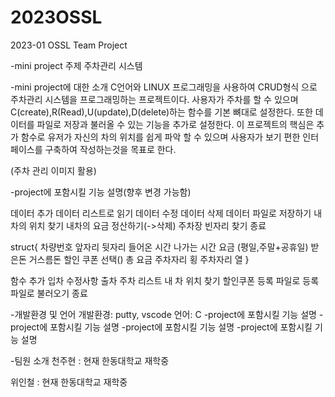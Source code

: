 # 2023OSSL
2023-01 OSSL Team Project

-mini project 주제
주차관리 시스템 

-mini project에 대한 소개
C언어와 LINUX 프로그래밍을 사용하여 CRUD형식 으로 주차관리 시스템을 프로그래밍하는 프로젝트이다. 사용자가 주차를 할 수 있으며 C(create),R(Read),U(update),D(delete)하는 함수를 기본 뼈대로 설정한다. 또한 데이터를 파일로 저장과 불러올 수 있는 기능을 추가로 설정한다. 이 프로젝트의 핵심은 추가 함수로 유저가 자신의 차의 위치를 쉽게 파악 할 수 있으며 사용자가 보기 편한 인터페이스를 구축하여 작성하는것을 목표로 한다. 

(주차 관리 이미지 활용)

-project에 포함시킬 기능 설명(향후 변경 가능함)

데이터 추가
데이터 리스트로 읽기
데이터 수정
데이터 삭제
데이터 파일로 저장하기
내차의 위치 찾기
내차의 요금 정산하기(->삭제)
주차장 빈자리 찾기
종료

struct{
차량번호 앞자리
뒷자리
들어온 시간
나가는 시간
요금 (평일,주말+공휴일)
받은돈 
거스름돈
할인 쿠폰 선택()
총 요금
주차자리 횡
주차자리 열
}

함수 추가
입차
수정사항
출차
주차 리스트
내 차 위치 찾기
할인쿠폰 등록
파일로 등록
파일로 불러오기
종료

-개발환경 및 언어
개발환경: putty, vscode
언어: C
-project에 포함시킬 기능 설명
-project에 포함시킬 기능 설명
-project에 포함시킬 기능 설명
-project에 포함시킬 기능 설명

-팀원 소개
천주현 : 현재 한동대학교 재학중

위인철 : 현재 한동대학교 재학중
